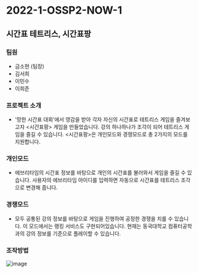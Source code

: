 # 2022-1-OSSP2-NOW-1

## 시간표 테트리스, 시간표팡

### 팀원
 - 금소현 (팀장)
 - 김서희
 - 이민수
 - 이희준

### 프로젝트 소개
 - '망한 시간표 대회'에서 영감을 받아 각자 자신의 시간표로 테트리스 게임을 즐겨보고자 <시간표팡> 게임을 만들었습니다.
강의 하나하나가 조각이 되어 테트리스 게임을 즐길 수 있습니다.
<시간표팡>은 개인모드와 경쟁모드로 총 2가지의 모드를 지원합니다.

### 개인모드
 - 에브리타임의 시간표 정보를 바탕으로 개인의 시간표를 불러와서 게임을 즐길 수 있습니다.
사용자의 에브리타임 아이디를 입력하면 자동으로 시간표를 테트리스 조각으로 변경해 줍니다.

### 경쟁모드
 - 모두 공통된 강의 정보를 바탕으로 게임을 진행하여 공정한 경쟁을 치를 수 있습니다.
이 모드에서는 랭킹 서비스도 구현되어있습니다.
현재는 동국대학교 컴퓨터공학과의 강의 정보를 기준으로 플레이할 수 있습니다.

### 조작방법
![image](https://user-images.githubusercontent.com/45023828/174065938-bcaad803-d063-4a46-925d-177418e7cfa7.png)

